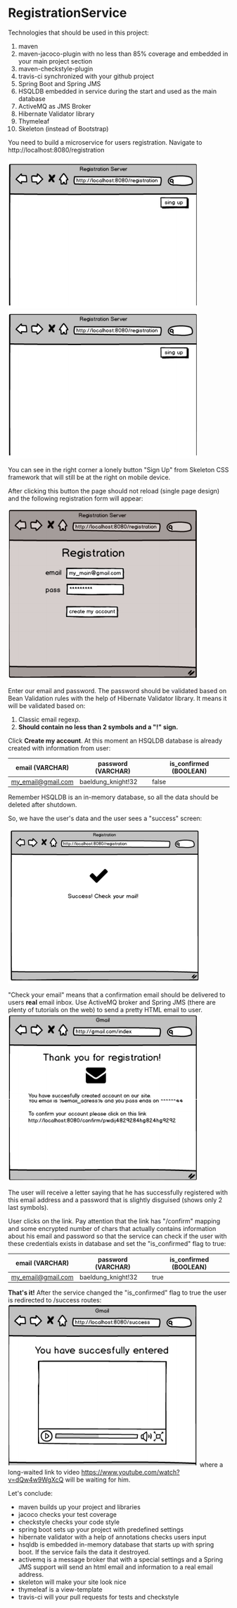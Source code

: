 # RegistrationService

Technologies that should be used in this project:
1. maven
2. maven-jacoco-plugin with no less than 85% coverage and embedded in your main project <build> section
3. maven-checkstyle-plugin
4. travis-ci synchronized with your github project
5. Spring Boot and Spring JMS
6. HSQLDB embedded in service during the start and used as the main database
7. ActiveMQ as JMS Broker
8. Hibernate Validator library
9. Thymeleaf
10. Skeleton (instead of Bootstrap)

You need to build a microservice for users registration. Navigate to http://localhost:8080/registration

![Screenshot1](https://raw.githubusercontent.com/RamanujamTeam/RegistrationService/master/src/main/resources/img/1.png)
![Screenshot1](https://raw.githubusercontent.com/RamanujamTeam/RegistrationService/master/src/main/resources/img/1.png)

You can see in the right corner a lonely button "Sign Up" from Skeleton CSS framework that will still be at the right on mobile device.

After clicking this button the page should not reload (single page design) and the following registration form will appear:

![Screenshot2](https://raw.githubusercontent.com/RamanujamTeam/RegistrationService/master/src/main/resources/img/2.png)

Enter our email and password. The password should be validated based on Bean Validation rules with the help of Hibernate Validator library. It means it will be validated based on:
1. Classic email regexp.
2. **Should contain no less than 2 symbols and a "!" sign.**

Click **Create my account**.
At this moment an HSQLDB database is already created with information from user:

| email (VARCHAR)    | password (VARCHAR) | is_confirmed (BOOLEAN) |
|--------------------|--------------------|------------------------|
| my_email@gmail.com | baeldung_knight!32 |          false         |

Remember HSQLDB is an in-memory database, so all the data should be deleted after shutdown.

So, we have the user's data and the user sees a "success" screen:

![Screenshot3](https://raw.githubusercontent.com/RamanujamTeam/RegistrationService/master/src/main/resources/img/3.png)

"Check your email" means that a confirmation email should be delivered to users **real** email inbox. Use ActiveMQ broker and Spring JMS (there are plenty of tutorials on the web) to send a pretty HTML email to user. 
![Screenshot4](https://raw.githubusercontent.com/RamanujamTeam/RegistrationService/master/src/main/resources/img/4.png)

The user will receive a letter saying that he has successfully registered with this email address and a password that is slightly disguised (shows only 2 last symbols).

User clicks on the link. Pay attention that the link has "/confirm" mapping and some encrypted number of chars that actually contains information about his email and password so that the service can check if the user with these credentials exists in database and set the "is_confirmed" flag to true:

| email (VARCHAR)    | password (VARCHAR) | is_confirmed (BOOLEAN) |
|--------------------|--------------------|------------------------|
| my_email@gmail.com | baeldung_knight!32 |          true          |


**That's it!**
After the service changed the "is_confirmed" flag to true the user is redirected to /success routes:
![Screenshot5](https://raw.githubusercontent.com/RamanujamTeam/RegistrationService/master/src/main/resources/img/5.png)
where a long-waited link to video https://www.youtube.com/watch?v=dQw4w9WgXcQ will be waiting for him.

Let's conclude:
* maven builds up your project and libraries
* jacoco checks your test coverage
* checkstyle checks your code style
* spring boot sets up your project with predefined settings
* hibernate validator with a help of annotations checks users input
* hsqldb is embedded in-memory database that starts up with spring boot. If the service fails the data it destroyed.
* activemq is a message broker that with a special settings and a Spring JMS support will send an html email and information to a real email address.
* skeleton will make your site look nice
* thymeleaf is a view-template
* travis-ci will your pull requests for tests and checkstyle


